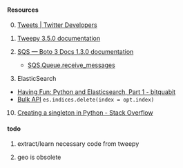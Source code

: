#### Resources

0. [Tweets | Twitter Developers](https://dev.twitter.com/overview/api/tweets)

1. [Tweepy 3.5.0 documentation](http://tweepy.readthedocs.org/en/v3.5.0/getting_started.html)

2. [SQS — Boto 3 Docs 1.3.0 documentation](http://boto3.readthedocs.org/en/latest/reference/services/sqs.html#SQS.Queue.send_message)
    - [SQS.Queue.receive_messages](http://boto3.readthedocs.org/en/latest/reference/services/sqs.html#SQS.Queue.receive_messages)

2. ElasticSearch
  - [Having Fun: Python and Elasticsearch, Part 1 - bitquabit](https://bitquabit.com/post/having-fun-python-and-elasticsearch-part-1/)
  - [Bulk API](https://www.elastic.co/guide/en/elasticsearch/reference/1.5/docs-bulk.html)
  `es.indices.delete(index = opt.index)`

10. [Creating a singleton in Python - Stack Overflow](http://stackoverflow.com/questions/6760685)


#### todo

1. extract/learn necessary code from tweepy

2. geo is obsolete



